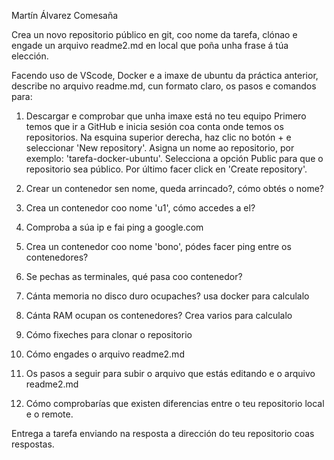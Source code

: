 Martín Álvarez Comesaña

Crea un novo repositorio público en git, coo nome da tarefa, clónao e engade un arquivo readme2.md en local que poña unha frase á túa elección.

Facendo uso de VScode, Docker e a imaxe de ubuntu da práctica anterior, describe no arquivo readme.md, cun formato claro, os pasos e comandos para:

1. Descargar e comprobar que unha imaxe está no teu equipo
Primero temos que ir a GitHub e inicia sesión coa conta onde temos os repositorios.
Na esquina superior derecha, haz clic no botón + e seleccionar 'New repository'.
Asigna un nome ao repositorio, por exemplo: 'tarefa-docker-ubuntu'.
Selecciona a opción Public para que o repositorio sea público.
Por último facer click en 'Create repository'.

2. Crear un contenedor sen nome, queda arrincado?, cómo obtés o nome?

3. Crea un contenedor coo nome 'u1', cómo accedes a el?

4. Comproba a súa ip e fai ping a google.com

5. Crea un contenedor coo nome 'bono', pódes facer ping entre os contenedores?

6. Se pechas as terminales, qué pasa coo contenedor?

7. Cánta memoria no disco duro ocupaches? usa docker para calculalo

8. Cánta RAM ocupan os contenedores? Crea varios para calculalo

9. Cómo fixeches para clonar o repositorio

10. Cómo engades o arquivo readme2.md

11. Os pasos a seguir para subir o arquivo que estás editando e o arquivo readme2.md

12. Cómo comprobarías que existen diferencias entre o teu repositorio local e o remote.

Entrega a tarefa enviando na resposta a dirección do teu repositorio coas respostas.

